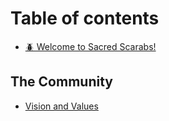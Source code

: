 # Table of contents

- [🪲 Welcome to Sacred Scarabs!](README.md)

## The Community

- [Vision and Values](the-community/vision-and-values.md)
